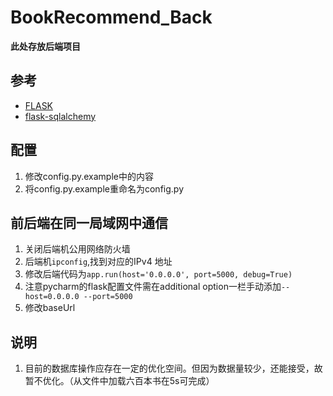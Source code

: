 # BookRecommend_Back

**此处存放后端项目**

## 参考
- [FLASK](https://flask.palletsprojects.com/en/2.3.x/quickstart/)
- [flask-sqlalchemy](https://flask-sqlalchemy.palletsprojects.com/en/3.0.x/)

## 配置

1. 修改config.py.example中的内容
2. 将config.py.example重命名为config.py

## 前后端在同一局域网中通信

1. 关闭后端机公用网络防火墙
2. 后端机`ipconfig`,找到对应的IPv4 地址
3. 修改后端代码为`app.run(host='0.0.0.0', port=5000, debug=True)`
4. 注意pycharm的flask配置文件需在additional option一栏手动添加`--host=0.0.0.0 --port=5000`
5. 修改baseUrl

## 说明
1. 目前的数据库操作应存在一定的优化空间。但因为数据量较少，还能接受，故暂不优化。（从文件中加载六百本书在5s可完成）
